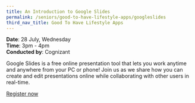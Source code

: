 ```yaml
---
title: An Introduction to Google Slides
permalink: /seniors/good-to-have-lifestyle-apps/googleslides
third_nav_title: Good To Have Lifestyle Apps
---
```

**Date**: 28 July, Wednesday  
**Time**:  3pm - 4pm   
**Conducted by**: Cognizant


Google Slides is a free online presentation tool that lets you work anytime and anywhere from your PC or phone! Join us as we share how you can create and edit presentations online while collaborating with other users in real-time.

[Register now](https://zoom.us/webinar/register/8516231298314/WN_pLABOnKHRdeg5Kz81iFR7w)